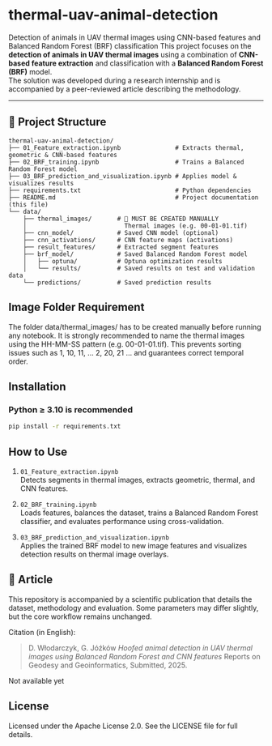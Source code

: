 # thermal-uav-animal-detection
Detection of animals in UAV thermal images using CNN-based features and Balanced Random Forest (BRF) classification
This project focuses on the **detection of animals in UAV thermal images** using a combination of **CNN-based feature extraction** and classification with a **Balanced Random Forest (BRF)** model.  
The solution was developed during a research internship and is accompanied by a peer-reviewed article describing the methodology.

---

## 📁 Project Structure

```text
thermal-uav-animal-detection/
├── 01_Feature_extraction.ipynb               # Extracts thermal, geometric & CNN-based features
├── 02_BRF_training.ipynb                     # Trains a Balanced Random Forest model
├── 03_BRF_prediction_and_visualization.ipynb # Applies model & visualizes results
├── requirements.txt                          # Python dependencies
├── README.md                                 # Project documentation (this file)
└── data/
    ├── thermal_images/       # 🔸 MUST BE CREATED MANUALLY
    │                           Thermal images (e.g. 00-01-01.tif)
    ├── cnn_model/            # Saved CNN model (optional)
    ├── cnn_activations/      # CNN feature maps (activations)
    ├── result_features/      # Extracted segment features
    ├── brf_model/            # Saved Balanced Random Forest model
    │   ├── optuna/           # Optuna optimization results
    │   └── results/          # Saved results on test and validation data
    └── predictions/          # Saved prediction results
```

## Image Folder Requirement
The folder data/thermal_images/ has to be created manually before running any notebook.
It is strongly recommended to name the thermal images using the HH-MM-SS pattern (e.g. 00-01-01.tif).
This prevents sorting issues such as 1, 10, 11, … 2, 20, 21 … and guarantees correct temporal order.

## Installation
### Python ≥ 3.10 is recommended
```bash
pip install -r requirements.txt
```

## How to Use
1. `01_Feature_extraction.ipynb`  
   Detects segments in thermal images, extracts geometric, thermal, and CNN features.

2. `02_BRF_training.ipynb`  
   Loads features, balances the dataset, trains a Balanced Random Forest classifier, and evaluates performance using cross-validation.

3. `03_BRF_prediction_and_visualization.ipynb`  
   Applies the trained BRF model to new image features and visualizes detection results on thermal image overlays.

## 📑 Article
This repository is accompanied by a scientific publication that details the dataset, methodology and evaluation.
Some parameters may differ slightly, but the core workflow remains unchanged.

Citation (in English):
> D. Włodarczyk, G. Jóźków *Hoofed animal detection in UAV thermal images using
Balanced Random Forest and CNN features* Reports on Geodesy and Geoinformatics, Submitted, 2025.

Not available yet

## License
Licensed under the Apache License 2.0.
See the LICENSE file for full details.
